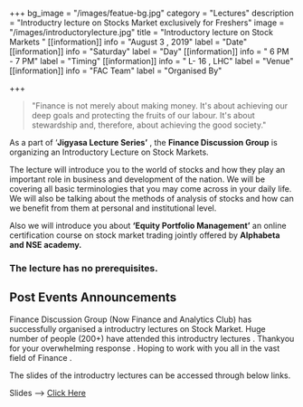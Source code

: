 +++
bg_image = "/images/featue-bg.jpg"
category = "Lectures"
description = "Introductry lecture on Stocks Market exclusively for Freshers"
image = "/images/introductorylecture.jpg"
title = "Introductory lecture on Stock Markets "
[[information]]
info = "August 3 , 2019"
label = "Date"
[[information]]
info = "Saturday"
label = "Day"
[[information]]
info = " 6 PM - 7 PM"
label = "Timing"
[[information]]
info = " L- 16 , LHC"
label = "Venue"
[[information]]
info = "FAC Team"
label = "Organised By"

+++

> "Finance is not merely about making money. It's about achieving our deep goals and protecting the fruits of our labour. It's about stewardship and, therefore, about achieving the good society."

As a part of ‘**Jigyasa Lecture Series’** , the **Finance Discussion Group** is organizing an Introductory Lecture on Stock Markets.

The lecture will introduce you to the world of stocks and how they play an important role in business and development of the nation. We will be covering all basic terminologies that you may come across in your daily life. We will also be talking about the methods of analysis of stocks and how can we benefit from them at personal and institutional level.

Also we will introduce you about **‘Equity Portfolio Management’** an online certification course on stock market trading jointly offered by **Alphabeta and NSE academy.**

### The lecture has no prerequisites.

## Post Events Announcements

Finance Discussion Group (Now Finance and Analytics Club) has successfully organised a introductry lectures on Stock Market.  Huge number of people (200+) have attended this introductry lectures . Thankyou for your overwhelming response . Hoping to work with you all in the vast field of Finance . 

The slides of the introductry lectures can be accessed through below links.

Slides --> [Click Here](https://www.dropbox.com/s/lizdukgogkjhvpp/Intro.pdf?dl=0 "Introductory Lecture - Stock Markets")